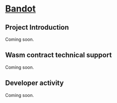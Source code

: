 # [Bandot](https://www.bandot.io/)

## Project Introduction

Coming soon.

## Wasm contract technical support

Coming soon.

## Developer activity

Coming soon.
